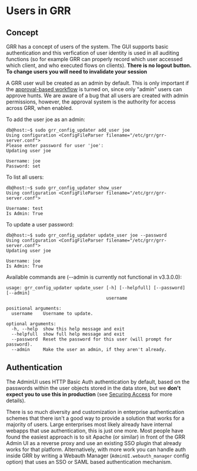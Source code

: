 # Users in GRR

## Concept

GRR has a concept of users of the system. The GUI supports basic authentication and this verfication of user identity is used in all auditing functions (so for example GRR can properly record which user accessed which client, and who executed flows on clients). **There is no logout button. To change users you will need to invalidate your session**

A GRR user wull be created as an admin by default. This is only important if the [approval-based workflow](../approval-based-auditing.md) is turned on, since only "admin" users can approve hunts. We are aware of a bug that all users are created with admin permissions, however, the approval system is the authority for access across GRR, when enabled.  

To add the user joe as an admin:

```   
db@host:~$ sudo grr_config_updater add_user joe
Using configuration <ConfigFileParser filename="/etc/grr/grr-server.conf">
Please enter password for user 'joe':
Updating user joe

Username: joe
Password: set
```

To list all users:

```
db@host:~$ sudo grr_config_updater show_user
Using configuration <ConfigFileParser filename="/etc/grr/grr-server.conf">

Username: test
Is Admin: True
```

To update a user password:

```
db@host:~$ sudo grr_config_updater update_user joe --password
Using configuration <ConfigFileParser filename="/etc/grr/grr-server.conf">
Updating user joe

Username: joe
Is Admin: True
```
Available commands are (--admin is currently not functional in v3.3.0.0):

```
usage: grr_config_updater update_user [-h] [--helpfull] [--password] [--admin]
                                      username

positional arguments:
  username    Username to update.

optional arguments:
  -h, --help  show this help message and exit
  --helpfull  show full help message and exit
  --password  Reset the password for this user (will prompt for password).
  --admin     Make the user an admin, if they aren't already.
```
## Authentication

The AdminUI uses HTTP Basic Auth authentication by default, based on the passwords within
the user objects stored in the data store, but we **don't expect you to use this
in production** (see [Securing Access](../../installing-grr-server/securing-access.md) for more details).

There is so much diversity and customization in enterprise
authentication schemes that there isn't a good way to provide a solution that
works for a majority of users. Large enterprises most likely already have internal webapps
that use authentication, this is just one more. Most people have found the
easiest approach is to sit Apache (or similar) in front of the GRR Admin UI as
a reverse proxy and use an existing SSO plugin that already works for that
platform. Alternatively, with more work you can handle auth inside GRR by
writing a Webauth Manager (`AdminUI.webauth_manager` config option) that uses an
SSO or SAML based authentication mechanism.
